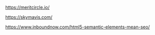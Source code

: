 https://meritcircle.io/

https://skymavis.com/

https://www.inboundnow.com/html5-semantic-elements-mean-seo/